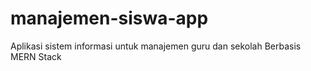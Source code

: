 # manajemen-siswa-app
Aplikasi sistem informasi untuk manajemen guru dan sekolah
Berbasis MERN Stack
